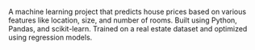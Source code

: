 A machine learning project that predicts house prices based on various features like location, size, and number of rooms. Built using Python, Pandas, and scikit-learn. Trained on a real estate dataset and optimized using regression models.

